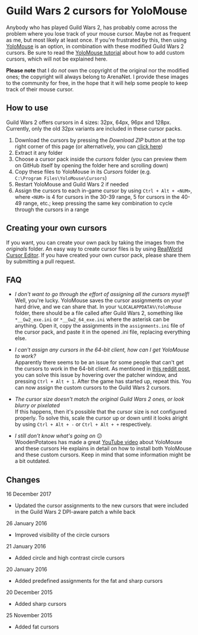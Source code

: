 # Guild Wars 2 cursors for YoloMouse
Anybody who has played Guild Wars 2, has probably come across the problem where you lose track of your mouse cursor. Maybe not as frequent as me, but most likely at least once.
If you're frustrated by this, then using [YoloMouse](https://pandateemo.github.io/YoloMouse/) is an option, in combination with these modified Guild Wars 2 cursors.
Be sure to read the [YoloMouse tutorial](https://pandateemo.github.io/YoloMouse/help.html) about how to add custom cursors, which will not be explained here.

**Please note** that I do *not* own the copyright of the original nor the modified ones; the copyright will always belong to ArenaNet.
I provide these images to the community for free, in the hope that it will help some people to keep track of their mouse cursor.

## How to use
Guild Wars 2 offers cursors in 4 sizes: 32px, 64px, 96px and 128px.
Currently, only the old 32px variants are included in these cursor packs.

 1. Download the cursors by pressing the *Download ZIP* button at the top right corner of this page (or alternatively, you can [click here](https://github.com/Archomeda/gw2-yolomouse-cursors/archive/master.zip))
 2. Extract it any folder
 3. Choose a cursor pack inside the *cursors* folder (you can preview them on GitHub itself by opening the folder here and scrolling down)
 4. Copy these files to YoloMouse in its *Cursors* folder (e.g. `C:\Program Files\YoloMouse\Cursors`)
 5. Restart YoloMouse and Guild Wars 2 if needed
 6. Assign the cursors to each in-game cursor by using `Ctrl + Alt + <NUM>`, where `<NUM>` is 4 for cursors in the 30-39 range, 5 for cursors in the 40-49 range, etc.; keep pressing the same key combination to cycle through the cursors in a range

## Creating your own cursors
If you want, you can create your own pack by taking the images from the *originals* folder.
An easy way to create cursor files is by using [RealWorld Cursor Editor](http://www.rw-designer.com/cursor-maker).
If you have created your own cursor pack, please share them by submitting a pull request.

## FAQ
- *I don't want to go through the effort of assigning all the cursors myself!*  
  Well, you're lucky.
  YoloMouse saves the cursor assignments on your hard drive, and we can share that.
  In your `%LOCALAPPDATA%\YoloMouse` folder, there should be a file called after Guild Wars 2, something like `*__Gw2_exe.ini` or `*__Gw2_64_exe.ini` where the asterisk can be anything.
  Open it, copy the assignments in the `assignments.ini` file of the cursor pack, and paste it in the opened .ini file, replacing everything else.

- *I can't assign any cursors in the 64-bit client, how can I get YoloMouse to work?*  
  Apparently there seems to be an issue for some people that can't get the cursors to work in the 64-bit client.
  As mentioned in [this reddit post](https://www.reddit.com/r/Guildwars2/comments/3xlakx/customized_guild_wars_2_cursors_for_yolomouse/cy5sfos?context=10000), you can solve this issue by hovering over the patcher window, and pressing `Ctrl + Alt + 1`.
  After the game has started up, repeat this.
  You can now assign the custom cursors to the Guild Wars 2 cursors.

- *The cursor size doesn't match the original Guild Wars 2 ones, or look blurry or pixelated*  
  If this happens, then it's possible that the cursor size is not configured properly.
  To solve this, scale the cursor up or down until it looks alright by using  `Ctrl + Alt + -` or `Ctrl + Alt + +` respectively.

- *I still don't know what's going on* 😕  
  WoodenPotatoes has made a great [YouTube video](https://www.youtube.com/watch?v=1W6dSRh2axY) about YoloMouse and these cursors
  He explains in detail on how to install both YoloMouse and these custom cursors.
  Keep in mind that some information might be a bit outdated.

## Changes
16 December 2017
- Updated the cursor assignments to the new cursors that were included in the Guild Wars 2 DPI-aware patch a while back

26 January 2016
- Improved visibility of the circle cursors

21 January 2016
- Added circle and high contrast circle cursors

20 January 2016
- Added predefined assignments for the fat and sharp cursors

20 December 2015
- Added sharp cursors

25 November 2015
- Added fat cursors
